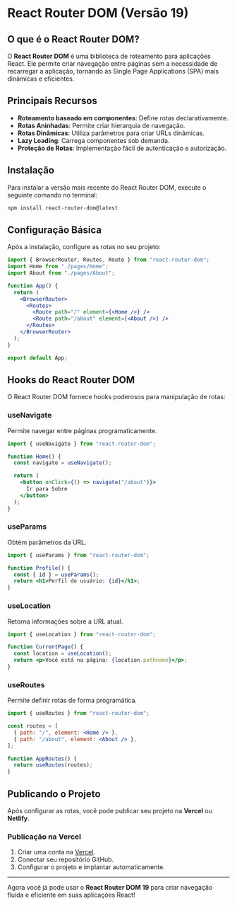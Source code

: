 # React Router DOM (Versão 19)

## O que é o React Router DOM?
O **React Router DOM** é uma biblioteca de roteamento para aplicações React. Ele permite criar navegação entre páginas sem a necessidade de recarregar a aplicação, tornando as Single Page Applications (SPA) mais dinâmicas e eficientes.

## Principais Recursos
- **Roteamento baseado em componentes**: Define rotas declarativamente.
- **Rotas Aninhadas**: Permite criar hierarquia de navegação.
- **Rotas Dinâmicas**: Utiliza parâmetros para criar URLs dinâmicas.
- **Lazy Loading**: Carrega componentes sob demanda.
- **Proteção de Rotas**: Implementação fácil de autenticação e autorização.

## Instalação
Para instalar a versão mais recente do React Router DOM, execute o seguinte comando no terminal:

```sh
npm install react-router-dom@latest
```

## Configuração Básica
Após a instalação, configure as rotas no seu projeto:

```jsx
import { BrowserRouter, Routes, Route } from "react-router-dom";
import Home from "./pages/Home";
import About from "./pages/About";

function App() {
  return (
    <BrowserRouter>
      <Routes>
        <Route path="/" element={<Home />} />
        <Route path="/about" element={<About />} />
      </Routes>
    </BrowserRouter>
  );
}

export default App;
```

## Hooks do React Router DOM
O React Router DOM fornece hooks poderosos para manipulação de rotas:

### useNavigate
Permite navegar entre páginas programaticamente.

```jsx
import { useNavigate } from "react-router-dom";

function Home() {
  const navigate = useNavigate();

  return (
    <button onClick={() => navigate("/about")}>
      Ir para Sobre
    </button>
  );
}
```

### useParams
Obtém parâmetros da URL.

```jsx
import { useParams } from "react-router-dom";

function Profile() {
  const { id } = useParams();
  return <h1>Perfil do usuário: {id}</h1>;
}
```

### useLocation
Retorna informações sobre a URL atual.

```jsx
import { useLocation } from "react-router-dom";

function CurrentPage() {
  const location = useLocation();
  return <p>Você está na página: {location.pathname}</p>;
}
```

### useRoutes
Permite definir rotas de forma programática.

```jsx
import { useRoutes } from "react-router-dom";

const routes = [
  { path: "/", element: <Home /> },
  { path: "/about", element: <About /> },
];

function AppRoutes() {
  return useRoutes(routes);
}
```

## Publicando o Projeto
Após configurar as rotas, você pode publicar seu projeto na **Vercel** ou **Netlify**.

### Publicação na Vercel
1. Criar uma conta na [Vercel](https://vercel.com/).
2. Conectar seu repositório GitHub.
3. Configurar o projeto e implantar automaticamente.

---

Agora você já pode usar o **React Router DOM 19** para criar navegação fluida e eficiente em suas aplicações React!
